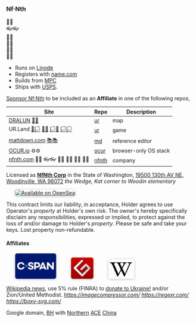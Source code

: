 
### Nf·Nth

🙂🙂<br/>
👓👓<br/>
🧤🧤<br/>
👖👖<br/>
🧦🧦<br/>
👟👟

- Runs on [Linode](https://cloud.linode.com)
- Registers with [name.com](https://www.name.com)
- Builds from [MPC](https://www.makeplayingcards.com) 
- Ships with [USPS](https://www.usps.com/business/web-tools-apis/documentation-updates.htm).

[Sponsor Nf·Nth](https://github.com/sponsors/nfnth) to be included as an **Affiliate** in one of the following repos,

|Site|Repo|Description|
|-|-|-|
|[DRALUN](https://dralun.com) [🌳🌳](https://xn--wh8ha.ws)|[ur](https://github.com/nfnth/ur)|map|
|UR.Land [🏴🏳](https://xn--en8hb.ws) [🏴🏴](https://xn--fn8ha.ws) [🏳🏴](https://xn--en8hc.ws) [🏳🏳](https://xn--en8ha.ws)|[ur](https://github.com/nfnth/ur)|game|
|[mattdown.com](https://mattdown.com) [📚📚](https://xn--zt8ha.ws)|[md](https://github.com/nfnth/md)|reference editor|
|[OCUR.io](https://ocur.io) ⚙⚙ |[ocur](https://github.com/nfnth/ocur)|browser-only OS stack|
|[nfnth.com](https://nfnth.com) 🙂🙂 👓👓 🧤🧤 👖👖 🧦🧦 👟👟|[nfnth](https://github.com/nfnth/nfnth)|company|

Licensed as [**NfNth Corp**](https://secure.dor.wa.gov/) in the State of Washington, [19500 130th AV NE, Woodinville, WA 98072](https://blue.kingcounty.com/Assessor/eRealProperty/Dashboard.aspx?ParcelNbr=1428900123) *the Wedge, Kat corner to Woodin elementary*

<a href="https://opensea.io/nfnth" title="Buy on OpenSea" target="_blank"><img style="margin-left:24px; width:220px; border-radius:5px; box-shadow: 0px 1px 6px rgba(0, 0, 0, 0.25);" src="https://storage.googleapis.com/opensea-static/Logomark/Badge%20-%20Available%20On%20-%20Light.png" alt="Available on OpenSea" /></a>

This contract limits our liability, in acceptance, Holder agrees to use Operator's *property* at Holder's own risk. The owner's hereby specifically disclaim any responsibilities, expressed or implied, to protect against the loss of and/or damage to Holder's *property*. Please be safe and take your keys. Lost property non-refundable.

#### Affiliates

<a href="https://www.c-span.org" target="_blank"><img style="margin-left:24px; width:110px; border-radius:5px; box-shadow: 0px 1px 6px rgba(0, 0, 0, 0.25);" src="res/img/cspan.png" /></a>&nbsp;&nbsp;&nbsp;&nbsp;<a href="http://www.gutenberg.org" target="_blank"><img style="margin-left:24px; width:60px; border-radius:5px; box-shadow: 0px 1px 6px rgba(0, 0, 0, 0.25);" src="res/img/gutenberg.png" /></a>&nbsp;&nbsp;&nbsp;&nbsp;<a href="https://www.wikipedia.org/wiki/Special:Random" target="_blank"><img style="margin-left:24px; width:70px; border-radius:5px; box-shadow: 0px 1px 6px rgba(0, 0, 0, 0.25);" src="res/img/wikipedia.png" /></a>

[Wikipedia news](https://wikipedia.org/wiki/Main_Page), use 5% rule (FINRA) to [donate to Ukraine!](https://engine.presearch.org/search?q=donate+to+ukraine) and/or Zion/United Methodist.  *https://imagecompressor.com/* *https://regexr.com/* *https://boxy-svg.com/*

Google domain, [BH](https://www.bhphotovideo.com/) with [Northern](https://www.northerntool.com/) [ACE](https://www.acehardware.com/)
[China](https://www.made-in-china.com/products-search/hot-china-products/Intel_Tablet.html)
